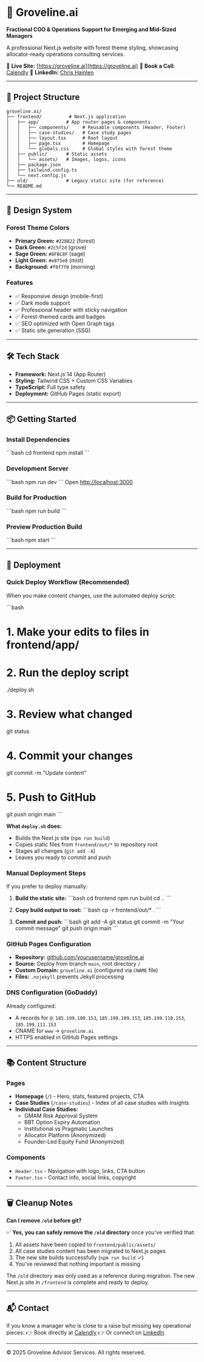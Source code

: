 # 🌲 Groveline.ai

**Fractional COO & Operations Support for Emerging and Mid-Sized Managers**

A professional Next.js website with forest theme styling, showcasing allocator-ready operations consulting services.

🔗 **Live Site:** [https://groveline.ai](https://groveline.ai)
📅 **Book a Call:** [Calendly](https://calendly.com/chris-groveline)
💼 **LinkedIn:** [Chris Hainlen](https://www.linkedin.com/in/chainlen/)

---

## 🚀 Project Structure

```
groveline.ai/
├── frontend/          # Next.js application
│   ├── app/          # App router pages & components
│   │   ├── components/     # Reusable components (Header, Footer)
│   │   ├── case-studies/   # Case study pages
│   │   ├── layout.tsx      # Root layout
│   │   ├── page.tsx        # Homepage
│   │   └── globals.css     # Global styles with forest theme
│   ├── public/       # Static assets
│   │   └── assets/   # Images, logos, icons
│   ├── package.json
│   ├── tailwind.config.ts
│   └── next.config.js
├── old/              # Legacy static site (for reference)
└── README.md
```

---

## 🎨 Design System

### Forest Theme Colors
- **Primary Green:** `#228B22` (forest)
- **Dark Green:** `#2c5f2d` (grove)
- **Sage Green:** `#8FBC8F` (sage)
- **Light Green:** `#e8f5e8` (mist)
- **Background:** `#f0f7f0` (morning)

### Features
- ✅ Responsive design (mobile-first)
- ✅ Dark mode support
- ✅ Professional header with sticky navigation
- ✅ Forest-themed cards and badges
- ✅ SEO optimized with Open Graph tags
- ✅ Static site generation (SSG)

---

## 🛠️ Tech Stack

- **Framework:** Next.js 14 (App Router)
- **Styling:** Tailwind CSS + Custom CSS Variables
- **TypeScript:** Full type safety
- **Deployment:** GitHub Pages (static export)

---

## 📦 Getting Started

### Install Dependencies
\`\`\`bash
cd frontend
npm install
\`\`\`

### Development Server
\`\`\`bash
npm run dev
\`\`\`
Open [http://localhost:3000](http://localhost:3000)

### Build for Production
\`\`\`bash
npm run build
\`\`\`

### Preview Production Build
\`\`\`bash
npm start
\`\`\`

---

## 🚢 Deployment

### Quick Deploy Workflow (Recommended)

When you make content changes, use the automated deploy script:

\`\`\`bash
# 1. Make your edits to files in frontend/app/
# 2. Run the deploy script
./deploy.sh

# 3. Review what changed
git status

# 4. Commit your changes
git commit -m "Update content"

# 5. Push to GitHub
git push origin main
\`\`\`

**What `deploy.sh` does:**
- Builds the Next.js site (`npm run build`)
- Copies static files from `frontend/out/*` to repository root
- Stages all changes (`git add -A`)
- Leaves you ready to commit and push

### Manual Deployment Steps

If you prefer to deploy manually:

1. **Build the static site:**
   \`\`\`bash
   cd frontend
   npm run build
   cd ..
   \`\`\`

2. **Copy build output to root:**
   \`\`\`bash
   cp -r frontend/out/* .
   \`\`\`

3. **Commit and push:**
   \`\`\`bash
   git add -A
   git status
   git commit -m "Your commit message"
   git push origin main
   \`\`\`

### GitHub Pages Configuration

- **Repository:** [github.com/yourusername/groveline.ai](https://github.com)
- **Source:** Deploy from branch `main`, root directory `/`
- **Custom Domain:** `groveline.ai` (configured via `CNAME` file)
- **Files:** `.nojekyll` prevents Jekyll processing

### DNS Configuration (GoDaddy)

Already configured:
- A records for `@`: `185.199.108.153`, `185.199.109.153`, `185.199.110.153`, `185.199.111.153`
- CNAME for `www` → `groveline.ai`
- HTTPS enabled in GitHub Pages settings

---

## 📚 Content Structure

### Pages
- **Homepage** (`/`) - Hero, stats, featured projects, CTA
- **Case Studies** (`/case-studies`) - Index of all case studies with insights
- **Individual Case Studies:**
  - GMAM Risk Approval System
  - BBT Option Expiry Automation
  - Institutional vs Pragmatic Launches
  - Allocator Platform (Anonymized)
  - Founder-Led Equity Fund (Anonymized)

### Components
- `Header.tsx` - Navigation with logo, links, CTA button
- `Footer.tsx` - Contact info, social links, copyright

---

## 🗑️ Cleanup Notes

**Can I remove `/old` before git?**

✅ **Yes, you can safely remove the `/old` directory** once you've verified that:
1. All assets have been copied to `frontend/public/assets/`
2. All case studies content has been migrated to Next.js pages
3. The new site builds successfully (`npm run build` ✓)
4. You've reviewed that nothing important is missing

The `/old` directory was only used as a reference during migration. The new Next.js site in `/frontend` is complete and ready to deploy.

---

## 📬 Contact

If you know a manager who is close to a raise but missing key operational pieces:
👉 Book directly at [Calendly](https://calendly.com/chris-groveline)
👉 Or connect on [LinkedIn](https://www.linkedin.com/in/chainlen/)

---

© 2025 Groveline Advisor Services. All rights reserved.
